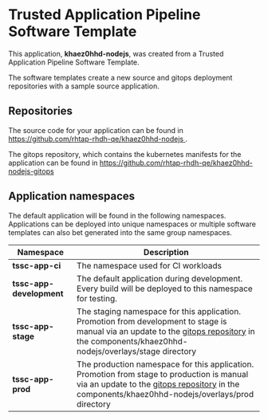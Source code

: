 # Trusted Application Pipeline Software Template

This application, **khaez0hhd-nodejs**, was created from a Trusted Application Pipeline Software Template.

The software templates create a new source and gitops deployment repositories with a sample source application. 

## Repositories

The source code for your application can be found in [https://github.com/rhtap-rhdh-qe/khaez0hhd-nodejs ](https://github.com/rhtap-rhdh-qe/khaez0hhd-nodejs ).
 
The gitops repository, which contains the kubernetes manifests for the application can be found in 
[https://github.com/rhtap-rhdh-qe/khaez0hhd-nodejs-gitops ](https://github.com/rhtap-rhdh-qe/khaez0hhd-nodejs-gitops ) 

## Application namespaces 

The default application will be found in the following namespaces. Applications can be deployed into unique namespaces or multiple software templates can also bet generated into the same group namespaces.  

|  Namespace   |  Description   |  
| -------- | -------- |
| **tssc-app-ci** | The namespace used for CI workloads |
| **tssc-app-development** | The default application during development. Every build will be deployed to this namespace for testing. |
| **tssc-app-stage** | The staging namespace for this application. Promotion from development to stage is manual via an update to the [gitops repository](https://github.com/rhtap-rhdh-qe/khaez0hhd-nodejs-gitops ) in the components/khaez0hhd-nodejs/overlays/stage directory |
| **tssc-app-prod** | The production namespace for this application. Promotion from stage to production is manual via an update to the [gitops repository](https://github.com/rhtap-rhdh-qe/khaez0hhd-nodejs-gitops ) in the components/khaez0hhd-nodejs/overlays/prod directory |